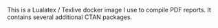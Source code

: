 This is a Lualatex / Texlive docker image I use to compile
PDF reports. It contains several additional CTAN packages.
